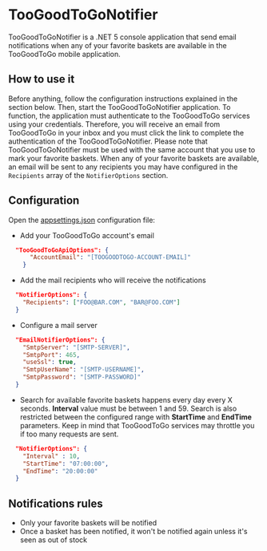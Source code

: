 # TooGoodToGoNotifier

TooGoodToGoNotifier is a .NET 5 console application that send email notifications when any of your favorite baskets are available in the TooGoodToGo mobile application.

## How to use it

Before anything, follow the configuration instructions explained in the section below. Then, start the TooGoodToGoNotifier application. To function, the application must authenticate to the TooGoodToGo services using your credentials. Therefore, you will receive an email from TooGoodToGo in your inbox and you must click the link to complete the authentication of the TooGoodToGoNotifier. Please note that TooGoodToGoNotifier must be used with the same account that you use to mark your favorite baskets.
When any of your favorite baskets are available, an email will be sent to any recipients you may have configured in the `Recipients` array of the `NotifierOptions` section.

## Configuration

Open the [appsettings.json](src/appsettings.json) configuration file:

- Add your TooGoodToGo account's email

```json
  "TooGoodToGoApiOptions": {
      "AccountEmail": "[TOOGOODTOGO-ACCOUNT-EMAIL]"
    }
```

- Add the mail recipients who will receive the notifications

```json
  "NotifierOptions": {
    "Recipients": ["FOO@BAR.COM", "BAR@FOO.COM"]
  }
```

- Configure a mail server

```json
  "EmailNotifierOptions": {
    "SmtpServer": "[SMTP-SERVER]",
    "SmtpPort": 465,
    "useSsl": true,
    "SmtpUserName": "[SMTP-USERNAME]",
    "SmtpPassword": "[SMTP-PASSWORD]"
  }
```

- Search for available favorite baskets happens every day every X seconds. **Interval** value must be between 1 and 59. Search is also restricted between the configured range with **StartTime** and **EndTime** parameters. Keep in mind that TooGoodToGo services may throttle you if too many requests are sent.

```json
  "NotifierOptions": {
    "Interval" : 10,
    "StartTime": "07:00:00",
    "EndTime": "20:00:00"
  }
```

## Notifications rules

- Only your favorite baskets will be notified
- Once a basket has been notified, it won't be notified again unless it's seen as out of stock
